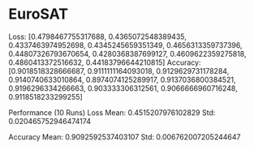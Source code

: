 # EuroSAT

Loss: [0.4798467755317688, 0.4365072548389435, 0.4337463974952698, 0.4345245659351349, 0.4656313359737396, 0.44807326793670654, 0.4280368387699127, 0.4609622359275818, 0.4860413372516632, 0.44183796644210815]
Accuracy: [0.9018518328666687, 0.9111111164093018, 0.9129629731178284, 0.9140740633010864, 0.8974074125289917, 0.9137036800384521, 0.9196296334266663, 0.903333306312561, 0.9066666960716248, 0.9118518233299255]

Performance (10 Runs)
Loss
Mean: 0.4515207976102829
Std: 0.020465752946474174

Accuracy
Mean: 0.9092592537403107
Std: 0.006762007205244647

